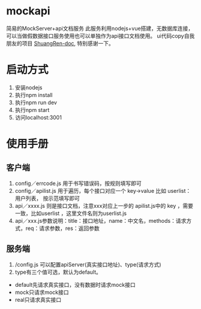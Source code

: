 # mockapi
简易的MockServer+api文档服务
此服务利用nodejs+vue搭建，无数据库连接，可以当做假数据接口服务使用也可以单独作为api接口文档使用。
ui代码copy自我朋友的项目 [ShuangRen-doc](https://github.com/ShuangRen/ShuangRen-doc), 特别感谢一下。

# 启动方式
1. 安装nodejs
2. 执行npm install
3. 执行npm run dev
4. 执行npm start
5. 访问localhost:3001

# 使用手册

## 客户端
1. config／errcode.js 用于书写错误码，按规则填写即可
2. config／apilist.js 用于遍历，每个接口对应一个 key->value 比如 userlist：用户列表， 按示范填写即可
3. api／xxxx.js 则是接口文档，注意xxx对应上一步的 apilist.js中的 key ，需要一致，比如userlist ，这里文件名则为userlist.js
4. api／xxx.js参数说明：title：接口地址，name：中文名，methods：请求方式，req：请求参数，res：返回参数

## 服务端
1. /config.js 可以配置apiServer(真实接口地址)、type(请求方式)
2. type有三个值可选，默认为default。 
  *   default先请求真实接口，没有数据时请求mock接口
  *   mock只请求mock接口
  *   real只请求真实接口

